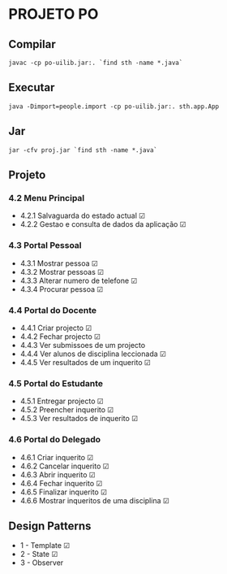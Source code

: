 # PROJETO PO

## Compilar

```javac -cp po-uilib.jar:. `find sth -name *.java` ```

## Executar

```java -Dimport=people.import -cp po-uilib.jar:. sth.app.App```

## Jar

```jar -cfv proj.jar `find sth -name *.java` ```

## Projeto

### 4.2 Menu Principal

* 4.2.1 Salvaguarda do estado actual &#9745;
* 4.2.2 Gestao e consulta de dados da aplicação &#9745;

### 4.3 Portal Pessoal

* 4.3.1 Mostrar pessoa &#9745;
* 4.3.2 Mostrar pessoas &#9745;
* 4.3.3 Alterar numero de telefone &#9745;
* 4.3.4 Procurar pessoa &#9745;

### 4.4 Portal do Docente

* 4.4.1 Criar projecto &#9745;
* 4.4.2 Fechar projecto &#9745;
* 4.4.3 Ver submissoes de um projecto
* 4.4.4 Ver alunos de disciplina leccionada &#9745;
* 4.4.5 Ver resultados de um inquerito &#9745;

### 4.5 Portal do Estudante

* 4.5.1 Entregar projecto &#9745;
* 4.5.2 Preencher inquerito &#9745;
* 4.5.3 Ver resultados de inquerito &#9745;

### 4.6 Portal do Delegado

* 4.6.1 Criar inquerito &#9745;
* 4.6.2 Cancelar inquerito &#9745;
* 4.6.3 Abrir inquerito &#9745;
* 4.6.4 Fechar inquerito &#9745;
* 4.6.5 Finalizar inquerito &#9745;
* 4.6.6 Mostrar inqueritos de uma disciplina &#9745;


## Design Patterns

* 1 - Template &#9745;
* 2 - State &#9745;
* 3 - Observer
